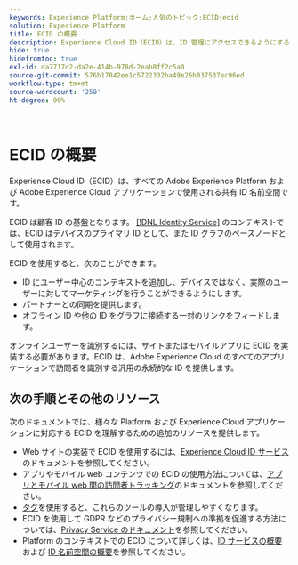 ```yaml
---
keywords: Experience Platform;ホーム;人気のトピック;ECID;ecid
solution: Experience Platform
title: ECID の概要
description: Experience Cloud ID（ECID）は、ID 管理にアクセスできるようにするクライアントサイドモジュールで、次の 3 つの主な機能を提供します。
hide: true
hidefromtoc: true
exl-id: da7717d2-da2e-414b-978d-2eab8ff2c5a0
source-git-commit: 576b17842ee1c5722332ba49e26b037537ec96ed
workflow-type: tm+mt
source-wordcount: '259'
ht-degree: 99%

---
```


# ECID の概要

Experience Cloud ID（ECID）は、すべての Adobe Experience Platform および Adobe Experience Cloud アプリケーションで使用される共有 ID 名前空間です。

ECID は顧客 ID の基盤となります。 [[!DNL Identity Service]](../home.md) のコンテキストでは、ECID はデバイスのプライマリ ID として、また ID グラフのベースノードとして使用されます。

ECID を使用すると、次のことができます。

* ID にユーザー中心のコンテキストを追加し、デバイスではなく、実際のユーザーに対してマーケティングを行うことができるようにします。
* パートナーとの同期を提供します。
* オフライン ID や他の ID をグラフに接続する一対のリンクをフィードします。

オンラインユーザーを識別するには、サイトまたはモバイルアプリに ECID を実装する必要があります。ECID は、Adobe Experience Cloud のすべてのアプリケーションで訪問者を識別する汎用の永続的な ID を提供します。

## 次の手順とその他のリソース

次のドキュメントでは、様々な Platform および Experience Cloud アプリケーションに対応する ECID を理解するための追加のリソースを提供します。

* Web サイトの実装で ECID を使用するには、[Experience Cloud ID サービス](https://experienceleague.adobe.com/docs/id-service/using/home.html?lang=ja)のドキュメントを参照してください。
* アプリやモバイル web コンテンツでの ECID の使用方法については、[アプリとモバイル web 間の訪問者トラッキング](https://experienceleague.adobe.com/docs/mobile-services/ios/sdk-reference-ios/hybrid-app.html#sdk-reference-ios)のドキュメントを参照してください。
* [タグ](../../tags/home.md)を使用すると、これらのツールの導入が管理しやすくなります。
* ECID を使用して GDPR などのプライバシー規制への準拠を促進する方法については、[Privacy Service のドキュメント](../../privacy-service/identity-data.md)を参照してください。
* Platform のコンテキストでの ECID について詳しくは、[ID サービスの概要](../home.md)および [ID 名前空間の概要](./namespaces.md)を参照してください。